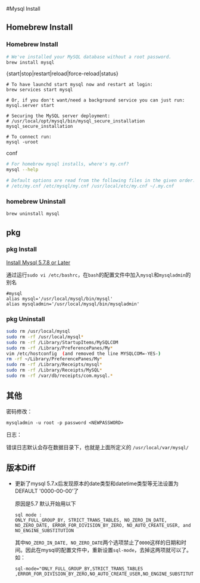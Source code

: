 #Mysql Install

## Homebrew Install

### Homebrew  Install

```sh
# We've installed your MySQL database without a root password.
brew install mysql
```

{start|stop|restart|reload|force-reload|status}

```
# To have launchd start mysql now and restart at login:
brew services start mysql

# Or, if you don't want/need a background service you can just run:
mysql.server start

# Securing the MySQL server deployment:
# /usr/local/opt/mysql/bin/mysql_secure_installation
mysql_secure_installation

# To connect run:
mysql -uroot
```

conf

```sh
# For homebrew mysql installs, where's my.cnf?
mysql --help

# Default options are read from the following files in the given order:
# /etc/my.cnf /etc/mysql/my.cnf /usr/local/etc/my.cnf ~/.my.cnf
```

### homebrew  Uninstall

```sh
brew uninstall mysql
```


## pkg

### pkg Install
[Install Mysql 5.7.8 or Later](http://dev.mysql.com/doc/refman/5.7/en/osx-installation-pkg.html)

通过运行`sudo vi /etc/bashrc`，在`bash`的配置文件中加入`mysql`和`mysqladmin`的别名

```
#mysql
alias mysql='/usr/local/mysql/bin/mysql'
alias mysqladmin='/usr/local/mysql/bin/mysqladmin'
```

### pkg Uninstall

```sh
sudo rm /usr/local/mysql
sudo rm -rf /usr/local/mysql*
sudo rm -rf /Library/StartupItems/MySQLCOM
sudo rm -rf /Library/PreferencePanes/My*
vim /etc/hostconfig  (and removed the line MYSQLCOM=-YES-)
rm -rf ~/Library/PreferencePanes/My*
sudo rm -rf /Library/Receipts/mysql*
sudo rm -rf /Library/Receipts/MySQL*
sudo rm -rf /var/db/receipts/com.mysql.*
```

## 其他

密码修改：

```
mysqladmin -u root -p password <NEWPASSWORD>
```

日志：

错误日志默认会存在数据目录下，也就是上面所定义的 `/usr/local/var/mysql/`

## 版本Diff

* 更新了mysql 5.7.x后发现原本的date类型和datetime类型等无法设置为DEFAULT '0000-00-00'了

    原因是5.7 默认开始用以下
    
    ```
    sql mode :
    ONLY_FULL_GROUP_BY, STRICT_TRANS_TABLES, NO_ZERO_IN_DATE, NO_ZERO_DATE, ERROR_FOR_DIVISION_BY_ZERO, NO_AUTO_CREATE_USER, and NO_ENGINE_SUBSTITUTION
    ```
    
    其中`NO_ZERO_IN_DATE, NO_ZERO_DATE`两个选项禁止了`0000`这样的日期和时间。因此在mysql的配置文件中，重新设置`sql-mode`，去掉这两项就可以了。如： 
    
    ```
    sql-mode="ONLY_FULL_GROUP_BY,STRICT_TRANS_TABLES 
    ,ERROR_FOR_DIVISION_BY_ZERO,NO_AUTO_CREATE_USER,NO_ENGINE_SUBSTITUTION"
    ```